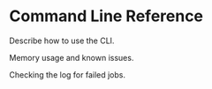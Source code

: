 # Command Line Reference

Describe how to use the CLI.

Memory usage and known issues.

Checking the log for failed jobs.
